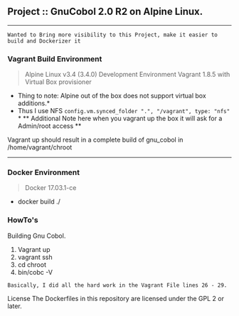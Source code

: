  ## Project :: GnuCobol 2.0 R2 on Alpine Linux.
 ***
 `Wanted to Bring more visibility to this Project, make it easier to build and Dockerizer it`
 
 ### Vagrant Build Environment
 > Alpine Linux v3.4 (3.4.0) Development Environment
 > Vagrant 1.8.5 with Virtual Box provisioner
 
 * Thing to note: Alpine out of the box does not support virtual box additions.*
 * Thus I use NFS `config.vm.synced_folder ".", "/vagrant", type: "nfs"` *
 ** Additional Note here when you vagrant up the box it will ask for a Admin/root access **
 
 Vagrant up should result in a complete build of gnu_cobol in /home/vagrant/chroot
 
 ***
 ### Docker Environment
 > Docker 17.03.1-ce 
 * docker build ./
 
 ### HowTo's
 Building Gnu Cobol.
 
 1) Vagrant up
 2) vagrant ssh
 3) cd chroot
 4) bin/cobc -V

`Basically, I did all the hard work in the Vagrant File lines 26 - 29.`

License
The Dockerfiles in this repository are licensed under the GPL 2 or later.

